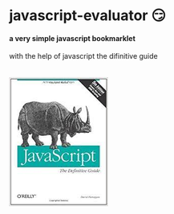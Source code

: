 # javascript-evaluator 😏                                                                                             
#### a very simple javascript bookmarklet 
 
with the help of javascript the difinitive guide<br/><br/><br/>
![difinitive guide](download.jpg)
